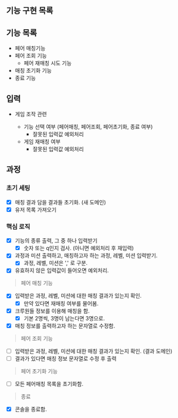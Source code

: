 ## 기능 구현 목록

## 기능 목록

- 페어 매칭기능
- 페어 조회 기능
  - 페어 재매칭 시도 기능
- 매칭 초기화 기능
- 종료 기능

## 입력

- 게임 조작 관련

  - 기능 선택 여부 (페어매칭, 페어조회, 페어초기화, 종료 여부)
    - 잘못된 입력값 예외처리
  - 게임 재매칭 여부
    - 잘못된 입력값 예외처리

## 과정

### 초기 세팅

- [x] 매칭 결과 담을 결과들 초기화. (새 도메인)
- [x] 유저 목록 가져오기

### 핵심 로직

- [x] 기능의 종류 출력, 그 중 하나 입력받기
  - [x] 숫자 또는 q인지 검사. (아니면 예외처리 후 재입력)
- [x] 과정과 미션 출력하고, 매칭하고자 하는 과정, 레벨, 미션 입력받기.
  - [x] 과정, 레벨, 미션은 ',' 로 구분.
- [x] 유효하지 않은 입력값이 들어오면 예외처리.

> 페어 매칭 기능

- [x] 입력받은 과정, 레벨, 미션에 대한 매칭 결과가 있는지 확인.
  - [x] 만약 있다면 재매칭 여부를 물어봄.
- [x] 크루원들 정보를 이용해 매칭을 함.
  - [x] 기본 2명씩, 3명이 남는다면 3명으로.
- [x] 매칭 정보를 출력하고자 하는 문자열로 수정함.

> 페어 조회 기능

- [ ] 입력받은 과정, 레벨, 미션에 대한 매칭 결과가 있는지 확인. (결과 도메인)
- [ ] 결과가 있다면 매칭 정보 문자열로 수정 후 출력

> 페어 초기화 기능

- [ ] 모든 페어매칭 목록을 초기화함.

> 종료

- [x] 콘솔을 종료함.
